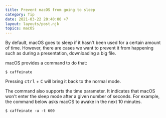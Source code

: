 ```yaml
---
title: Prevent macOS from going to sleep
category: Tip
date: 2021-03-22 20:40:00 +7
layout: layouts/post.njk
topics: macOS
---
```


By default, macOS goes to sleep if it hasn't been used for a certain amount of time. However, there are cases we want to prevent it from happening such as during a presentation, downloading a big file.

macOS provides a command to do that:

```shell
$ caffeinate
```

Pressing <kbd>ctrl</kbd> + <kbd>C</kbd> will bring it back to the normal mode.

The command also supports the time parameter. It indicates that macOS won't enter the sleep mode after a given number of seconds.
For example, the command below asks macOS to awake in the next 10 minutes.

```shell
$ caffeinate -u -t 600
```
